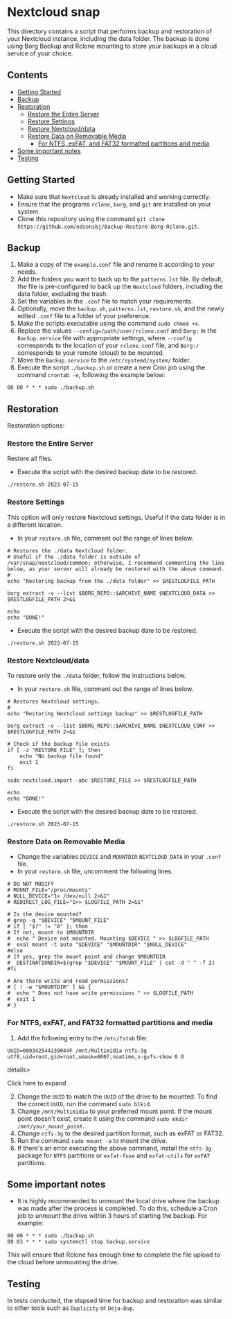 # **Nextcloud snap**

This directory contains a script that performs backup and restoration of your Nextcloud instance, including the data folder. The backup is done using Borg Backup and Rclone mounting to store your backups in a cloud service of your choice.

## Contents <!-- omit in toc -->
- [Getting Started](#Getting-Started)
- [Backup](#Backup)
- [Restoration](#Restoration)
  - [Restore the Entire Server](#Restore-the-Entire-Server)
  - [Restore Settings](#Restore-Settings)
  - [Restore Nextcloud/data](#Restore-Nextclouddata)
  - [Restore Data on Removable Media](#Restore-Data-on-Removable-Media)
    - [For NTFS, exFAT, and FAT32 formatted partitions and media](#For-NTFS-exFAT-and-FAT32-formatted-partitions-and-media)
- [Some important notes](#Some-important-notes)
- [Testing](#Testing)

## Getting Started

- Make sure that `Nextcloud` is already installed and working correctly.
- Ensure that the programs `rclone`, `borg`, and `git` are installed on your system.
- Clone this repository using the command `git clone https://github.com/edsonsbj/Backup-Restore-Borg-Rclone.git`.

## Backup

1. Make a copy of the `example.conf` file and rename it according to your needs.
2. Add the folders you want to back up to the `patterns.lst` file. By default, the file is pre-configured to back up the `Nextcloud` folders, including the data folder, excluding the trash.
3. Set the variables in the `.conf` file to match your requirements.
4. Optionally, move the `backup.sh`, `patterns.lst`, `restore.sh`, and the newly edited `.conf` file to a folder of your preference.
5. Make the scripts executable using the command `sudo chmod +x`.
6. Replace the values `--config=/path/user/rclone.conf` and `Borg:` in the `Backup.service` file with appropriate settings, where `--config` corresponds to the location of your `rclone.conf` file, and `Borg:/` corresponds to your remote (cloud) to be mounted.
7. Move the `Backup.service` to the `/etc/systemd/system/` folder.
8. Execute the script `./backup.sh` or create a new Cron job using the command `crontab -e`, following the example below:

```
00 00 * * * sudo ./backup.sh
```

## **Restoration**

Restoration options:

### **Restore the Entire Server**

Restore all files.

- Execute the script with the desired backup date to be restored.

```
./restore.sh 2023-07-15
```

### **Restore Settings**

This option will only restore Nextcloud settings. Useful if the data folder is in a different location.

- In your `restore.sh` file, comment out the range of lines below.

 ```
# Restores the ./data Nextcloud folder.
# Useful if the ./data folder is outside of /var/snap/nextcloud/common; otherwise, I recommend commenting the line below, as your server will already be restored with the above command.
# 
echo "Restoring backup from the ./data folder" >> $RESTLOGFILE_PATH

borg extract -v --list $BORG_REPO::$ARCHIVE_NAME $NEXTCLOUD_DATA >> $RESTLOGFILE_PATH 2>&1

echo
echo "DONE!"
```

- Execute the script with the desired backup date to be restored.

```
./restore.sh 2023-07-15
```

### **Restore Nextcloud/data**

To restore only the `./data` folder, follow the instructions below.

- In your `restore.sh` file, comment out the range of lines below.

```
# Restores Nextcloud settings.
# 
echo "Restoring Nextcloud settings backup" >> $RESTLOGFILE_PATH

borg extract -v --list $BORG_REPO::$ARCHIVE_NAME $NEXTCLOUD_CONF >> $RESTLOGFILE_PATH 2>&1

# Check if the backup file exists
if [ -z "RESTORE_FILE" ]; then
    echo "No backup file found"
    exit 1
fi

sudo nextcloud.import -abc $RESTORE_FILE >> $RESTLOGFILE_PATH

echo
echo "DONE!"
```

- Execute the script with the desired backup date to be restored.

```
./restore.sh 2023-07-15
```

### **Restore Data on Removable Media**

- Change the variables `DEVICE` and `MOUNTDIR` `NEXTCLOUD_DATA` in your `.conf` file.
- In your `restore.sh` file, uncomment the following lines.

 ```
 # DO NOT MODIFY
 # MOUNT_FILE="/proc/mounts"
 # NULL_DEVICE="1> /dev/null 2>&1"
 # REDIRECT_LOG_FILE="1>> $LOGFILE_PATH 2>&1" 

 # Is the device mounted?
 # grep -q "$DEVICE" "$MOUNT_FILE"
 # if [ "$?" != "0" ]; then
 # If not, mount to $MOUNTDIR
 #  echo " Device not mounted. Mounting $DEVICE " >> $LOGFILE_PATH
 #  eval mount -t auto "$DEVICE" "$MOUNTDIR" "$NULL_DEVICE"
 #else
 # If yes, grep the mount point and change $MOUNTDIR
 #  DESTINATIONDIR=$(grep "$DEVICE" "$MOUNT_FILE" | cut -d " " -f 2)
 #fi

 # Are there write and read permissions?
 # [ ! -w "$MOUNTDIR" ] && {
 #  echo " Does not have write permissions " >> $LOGFILE_PATH
 #  exit 1
 # }
 ```
### For NTFS, exFAT, and FAT32 formatted partitions and media

1. Add the following entry to the `/etc/fstab` file:

```
UUID=089342544239044F /mnt/Multimidia ntfs-3g utf8,uid=root,gid=root,umask=0007,noatime,x-gvfs-show 0 0
```
details>
<summary>Click here to expand</summary>

2. Change the `UUID` to match the `UUID` of the drive to be mounted. To find the correct `UUID`, run the command `sudo blkid`.
3. Change `/mnt/Multimidia` to your preferred mount point. If the mount point doesn't exist, create it using the command `sudo mkdir /mnt/your_mount_point`.
4. Change `ntfs-3g` to the desired partition format, such as exFAT or FAT32.
5. Run the command `sudo mount -a` to mount the drive.
6. If there's an error executing the above command, install the `ntfs-3g` package for `NTFS` partitions or `exfat-fuse` and `exfat-utils` for `exFAT` partitions.

## Some important notes

- It is highly recommended to unmount the local drive where the backup was made after the process is completed. To do this, schedule a Cron job to unmount the drive within 3 hours of starting the backup. For example:

```
00 00 * * * sudo ./backup.sh
00 03 * * * sudo systemctl stop backup.service
```

This will ensure that Rclone has enough time to complete the file upload to the cloud before unmounting the drive.

## Testing

In tests conducted, the elapsed time for backup and restoration was similar to other tools such as `Duplicity` or `Deja-Dup`.
